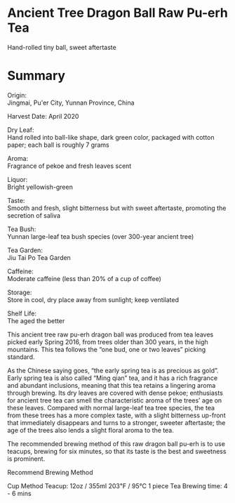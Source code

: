 # Ancient Tree Dragon Ball Raw Pu-erh Tea

Hand-rolled tiny ball, sweet aftertaste
 
# Summary
Origin: 	
Jingmai, Pu'er City, Yunnan Province, China

Harvest Date:
April 2020

Dry Leaf:  	
Hand rolled into ball-like shape, dark green color, packaged with
cotton paper; each ball is roughly 7 grams

Aroma:  	
Fragrance of pekoe and fresh leaves scent

Liquor:  	
Bright yellowish-green

Taste:  	
Smooth and fresh, slight bitterness but with sweet aftertaste,
promoting the secretion of saliva

Tea Bush: 	
Yunnan large-leaf tea bush species (over 300-year ancient tree)

Tea Garden: 	
Jiu Tai Po Tea Garden

Caffeine: 	
Moderate caffeine (less than 20% of a cup of coffee)

Storage: 	
Store in cool, dry place away from sunlight; keep ventilated

Shelf Life: 	
The aged the better

This ancient tree raw pu-erh dragon ball was produced from tea leaves picked early Spring 2016, from trees older than 300 years, in the high mountains. This tea follows the “one bud, one or two leaves” picking standard.

As the Chinese saying goes, “the early spring tea is as precious as gold”. Early spring tea is also called “Ming qian” tea, and it has a rich fragrance and abundant inclusions, meaning that this tea retains a lingering aroma through brewing. Its dry leaves are covered with dense pekoe; enthusiasts for ancient tree tea can smell the characteristic aroma of the trees’ age on these leaves. Compared with normal large-leaf tea tree species, the tea from these trees has a more complex taste, with a slight bitterness up-front that immediately disappears and turns to a stronger, sweeter aftertaste; the age of the trees also lends a slight floral aroma to the tea.

The recommended brewing method of this raw dragon ball pu-erh is to use teacups, brewing for six minutes, so that its taste is the best and sweetness is prominent.

Recommend Brewing Method

Cup Method 
Teacup: 12oz / 355ml
203℉ / 95℃
1 piece Tea
Brewing time: 4 - 6 mins
